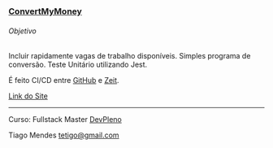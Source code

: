 ### [ConvertMyMoney](https://convertymymoney.tetigo.now.sh "Link do Site")

###### Objetivo

Incluir rapidamente vagas de trabalho disponíveis.
Simples programa de conversão. Teste Unitário utilizando Jest.


É feito CI/CD entre [GitHub](https://github.com/tetigo/convertymymoney "GitHub") e [Zeit](https://zeit.co/tetigo/convertymymoney "Zeit").


[Link do Site](https://convertymymoney.tetigo.now.sh "Link do Projeto")

------------


Curso: Fullstack Master [DevPleno](https://www.devpleno.com/ "DevPleno")

Tiago Mendes tetigo@gmail.com
